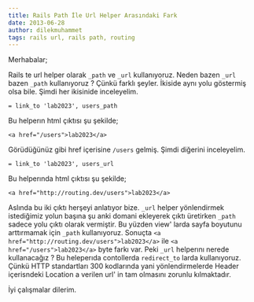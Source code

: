 ```yaml
---
title: Rails Path İle Url Helper Arasındaki Fark
date: 2013-06-28
author: dilekmuhammet
tags: rails url, rails path, routing
---
```


Merhabalar;

Rails te url helper olarak `_path` ve `_url` kullanıyoruz. Neden bazen `_url` bazen `_path` kullanıyoruz ? Çünkü farklı şeyler. İkiside aynı yolu göstermiş olsa bile. Şimdi her ikisinide inceleyelim.

    = link_to 'lab2023', users_path


Bu helperın html çıktısı şu şekilde;

    <a href="/users">lab2023</a>


Görüdüğünüz gibi href içerisine `/users` gelmiş. Şimdi diğerini inceleyelim.

    = link_to 'lab2023', users_url


Bu helperında html çıktısı şu şekilde;

    <a href="http://routing.dev/users">lab2023</a>


Aslında bu iki çıktı herşeyi anlatıyor bize. `_url` helper yönlendirmek istediğimiz yolun başına şu anki domani ekleyerek çıktı üretirken `_path` sadece yolu çıktı olarak vermiştir. Bu yüzden view' larda sayfa boyutunu arttırmamak için `_path` kullanıyoruz. Sonuçta `<a href="http://routing.dev/users">lab2023</a>` ile `<a href="/users">lab2023</a>` byte farkı var. Peki `_url` helperını nerede kullanacağız ? Bu heleperıda contollerda `redirect_to` larda kullanıyoruz. Çünkü HTTP standartları 300 kodlarında yani yönlendirmelerde Header içerisndeki Location a verilen url' in tam olmasını zorunlu kılmaktadır.

İyi çalışmalar dilerim.
